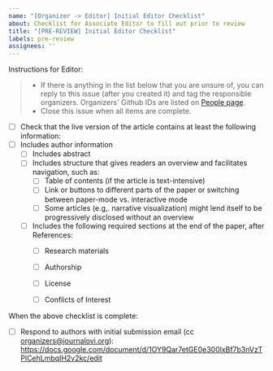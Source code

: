 ```yaml
---
name: "[Organizer -> Editor] Initial Editor Checklist"
about: Checklist for Associate Editor to fill out prior to review
title: "[PRE-REVIEW] Initial Editor Checklist"
labels: pre-review
assignees: ''
---
```


<!--
## DO NOT EDIT THIS FILE OUTSIDE OF THE journalovi/jovi-workflows REPOSITORY
##
## This file is automatically updated in all repositories within the journalovi
## Github organization whenever the version in journalovi/jovi-workflows is
## changed, so any other edits will be overwritten. To update this file, make
## a commit or pull request at https://github.com/journalovi/jovi-workflows
-->

Instructions for Editor:
> - If there is anything in the list below that you are unsure of, you can reply to this issue (after you created it) and tag the responsible organizers. Organizers' Github IDs are listed on [People page](https://www.journalovi.org/people.html).
> - Close this issue when all items are complete.

- [ ] Check that the live version of the article contains at least the following information:
- [ ] Includes author information
   - [ ] Includes abstract
   - [ ] Includes structure that gives readers an overview and facilitates navigation, such as:
      - [ ] Table of contents (if the article is text-intensive)
      - [ ] Link or buttons to different parts of the paper or switching between paper-mode vs. interactive mode
      - [ ] Some articles (e.g,. narrative visualization) might lend itself to be progressively disclosed without an overview
   - [ ] Includes the following required sections at the end of the paper, after References:
      - [ ] Research materials
      - [ ] Authorship
      - [ ] License
      - [ ] Conflicts of Interest


When the above checklist is complete:
- [ ] Respond to authors with initial submission email (cc organizers@journalovi.org): https://docs.google.com/document/d/1OY9Qar7etGE0e300lxBf7b3nVzTPlCehLmbqIH2v2kc/edit
